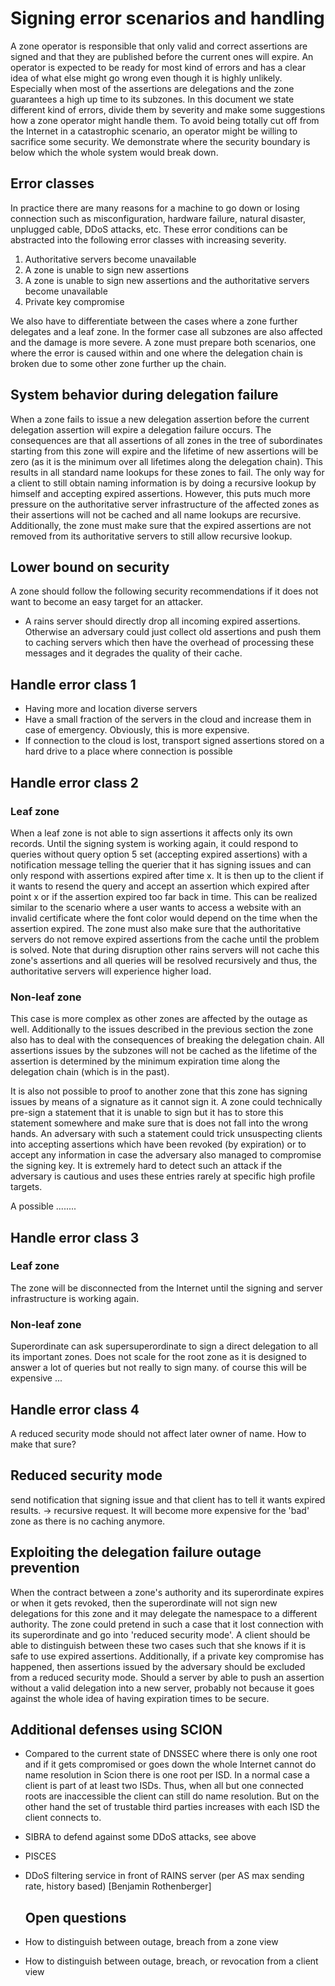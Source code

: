 # Signing error scenarios and handling

A zone operator is responsible that only valid and correct assertions are signed
and that they are published before the current ones will expire. An operator is
expected to be ready for most kind of errors and has a clear idea of what else
might go wrong even though it is highly unlikely. Especially when most of the
assertions are delegations and the zone guarantees a high up time to its
subzones. In this document we state different kind of errors, divide them by
severity and make some suggestions how a zone operator might handle them. To
avoid being totally cut off from the Internet in a catastrophic scenario, an
operator might be willing to sacrifice some security. We demonstrate where the
security boundary is below which the whole system would break down.

## Error classes

In practice there are many reasons for a machine to go down or losing connection
such as misconfiguration, hardware failure, natural disaster, unplugged cable,
DDoS attacks, etc. These error conditions can be abstracted into the following
error classes with increasing severity.

1. Authoritative servers become unavailable
2. A zone is unable to sign new assertions
3. A zone is unable to sign new assertions and the authoritative servers become
   unavailable
4. Private key compromise

We also have to differentiate between the cases where a zone further delegates
and a leaf zone. In the former case all subzones are also affected and the
damage is more severe. A zone must prepare both scenarios, one where the error
is caused within and one where the delegation chain is broken due to some other
zone further up the chain.

## System behavior during delegation failure

When a zone fails to issue a new delegation assertion before the current
delegation assertion will expire a delegation failure occurs. The consequences
are that all assertions of all zones in the tree of subordinates starting from
this zone will expire and the lifetime of new assertions will be zero (as it is
the minimum over all lifetimes along the delegation chain). This results in all
standard name lookups for these zones to fail. The only way for a client to
still obtain naming information is by doing a recursive lookup by himself and
accepting expired assertions. However, this puts much more pressure on the
authoritative server infrastructure of the affected zones as their assertions
will not be cached and all name lookups are recursive. Additionally, the zone
must make sure that the expired assertions are not removed from its
authoritative servers to still allow recursive lookup.

## Lower bound on security

A zone should follow the following security recommendations if it does not want
to become an easy target for an attacker.

- A rains server should directly drop all incoming expired assertions. Otherwise
  an adversary could just collect old assertions and push them to caching
  servers which then have the overhead of processing these messages and it
  degrades the quality of their cache.

## Handle error class 1

- Having more and location diverse servers
- Have a small fraction of the servers in the cloud and increase them in case of
  emergency. Obviously, this is more expensive.
- If connection to the cloud is lost, transport signed assertions stored on a
  hard drive to a place where connection is possible

## Handle error class 2

### Leaf zone

When a leaf zone is not able to sign assertions it affects only its own records.
Until the signing system is working again, it could respond to queries without
query option 5 set (accepting expired assertions) with a notification message
telling the querier that it has signing issues and can only respond with
assertions expired after time x. It is then up to the client if it wants to
resend the query and accept an assertion which expired after point x or if the
assertion expired too far back in time. This can be realized similar to the
scenario where a user wants to access a website with an invalid certificate
where the font color would depend on the time when the assertion expired. The
zone must also make sure that the authoritative servers do not remove expired
assertions from the cache until the problem is solved. Note that during
disruption other rains servers will not cache this zone's assertions and all
queries will be resolved recursively and thus, the authoritative servers will
experience higher load.

### Non-leaf zone

This case is more complex as other zones are affected by the outage as well.
Additionally to the issues described in the previous section the zone also has
to deal with the consequences of breaking the delegation chain. All assertions
issues by the subzones will not be cached as the lifetime of the assertion is
determined by the minimum expiration time along the delegation chain (which is
in the past).

It is also not possible to proof to another zone that this zone has signing
issues by means of a signature as it cannot sign it. A zone could technically
pre-sign a statement that it is unable to sign but it has to store this
statement somewhere and make sure that is does not fall into the wrong hands.
An adversary with such a statement could trick unsuspecting clients into
accepting assertions which have been revoked (by expiration) or to accept any
information in case the adversary also managed to compromise the signing key. It
is extremely hard to detect such an attack if the adversary is cautious and uses
these entries rarely at specific high profile targets.

A possible ........

## Handle error class 3

### Leaf zone

The zone will be disconnected from the Internet until the signing and server
infrastructure is working again.

### Non-leaf zone

Superordinate can ask supersuperordinate to sign a direct delegation to all its
important zones. Does not scale for the root zone as it is designed to answer a
lot of queries but not really to sign many. of course this will be expensive
...

## Handle error class 4

A reduced security mode should not affect later owner of name. How to make that
sure?

## Reduced security mode

send notification that signing issue and that client has to tell it wants
expired results. -> recursive request. It will become more expensive for the
'bad' zone as there is no caching anymore.

## Exploiting the delegation failure outage prevention

When the contract between a zone's authority and its superordinate expires or
when it gets revoked, then the superordinate will not sign new delegations for
this zone and it may delegate the namespace to a different authority. The zone
could pretend in such a case that it lost connection with its superordinate and
go into 'reduced security mode'. A client should be able to distinguish between
these two cases such that she knows if it is safe to use expired assertions.
Additionally, if a private key compromise has happened, then assertions issued
by the adversary should be excluded from a reduced security mode.
Should a server by able to push an assertion without a valid delegation into a
new server, probably not because it goes against the whole idea of having
expiration times to be secure.

## Additional defenses using SCION

- Compared to the current state of DNSSEC where there is only one root and if it
  gets compromised or goes down the whole Internet cannot do name resolution in
  Scion there is one root per ISD. In a normal case a client is part of at least
  two ISDs. Thus, when all but one connected roots are inaccessible the client
  can still do name resolution. But on the other hand the set of trustable third
  parties increases with each ISD the client connects to.
- SIBRA to defend against some DDoS attacks, see above
- PISCES
- DDoS filtering service in front of RAINS server (per AS max sending rate,
  history based) [Benjamin Rothenberger]

  ## Open questions

- How to distinguish between outage, breach from a zone view
- How to distinguish between outage, breach, or revocation from a client view